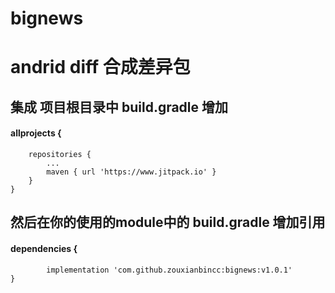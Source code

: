 # bignews
# andrid diff 合成差异包
## 集成 项目根目录中 build.gradle 增加
#### allprojects {
		repositories {
			...
			maven { url 'https://www.jitpack.io' }
		}
	}
## 然后在你的使用的module中的 build.gradle 增加引用
#### dependencies {
	        implementation 'com.github.zouxianbincc:bignews:v1.0.1'
	}
